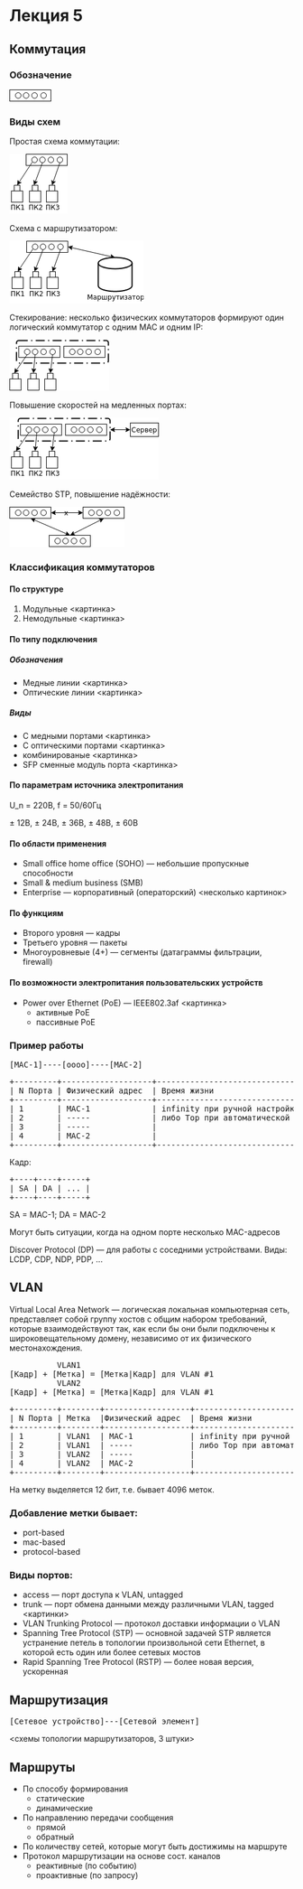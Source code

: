 # Лекция 5
## Коммутация
### Обозначение
![коммутация](https://raw.githubusercontent.com/krasnotsvetov/Networks_course/master/Images/5_1.png)
### Виды схем
Простая схема коммутации:

![1-я схема](https://raw.githubusercontent.com/krasnotsvetov/Networks_course/master/Images/5_2.png)

Схема с маршрутизатором:

![с маршрутизатором](https://raw.githubusercontent.com/krasnotsvetov/Networks_course/master/Images/5_3.png)

Стекирование: несколько физических коммутаторов формируют один логический коммутатор с одним MAC и одним IP:

![стекирование](https://raw.githubusercontent.com/krasnotsvetov/Networks_course/master/Images/5_4.png)

Повышение скоростей на медленных портах:

![](https://raw.githubusercontent.com/krasnotsvetov/Networks_course/master/Images/5_5.png)

Семейство STP, повышение надёжности:

![повышение надёжности](https://raw.githubusercontent.com/krasnotsvetov/Networks_course/master/Images/5_6.png)

### Классификация коммутаторов
#### По структуре
1. Модульные
<картинка>
2. Немодульные
<картинка>
#### По типу подключения
##### Обозначения
- Медные линии
<картинка>
- Оптические линии
<картинка>
##### Виды
- С медными портами
<картинка>
- С оптическими портами
<картинка>
- комбинированые
<картинка>
- SFP сменные модуль порта
<картинка>
#### По параметрам источника электропитания
U_n = 220В, f = 50/60Гц

± 12В, ± 24В, ± 36В, ± 48В, ± 60В
#### По области применения
- Small office home office (SOHO) — небольшие пропускные способности
- Small & medium business (SMB) 
- Enterprise — корпоративный (операторский)
<несколько картинок>
#### По функциям
- Второго уровня — кадры
- Третьего уровня — пакеты
- Многоуровневые (4+) — сегменты (датаграммы фильтрации, firewall) 
#### По возможности электропитания пользовательских устройств
- Power over Ethernet (PoE) — IEEE802.3af
<картинка>
  - активные PoE
  - пассивные PoE
### Пример работы
<pre>
[MAC-1]----[oooo]----[MAC-2]
</pre>

<pre>
+---------+-------------------+---------------------------------------+
| N Порта | Физический адрес  | Время жизни                           |
+---------+-------------------+---------------------------------------+
| 1       | MAC-1             | infinity при ручной настройке         |
| 2       | -----             | либо Top при автоматической настройке |
| 3       | -----             |                                       |
| 4       | MAC-2             |                                       |
+---------+-------------------+---------------------------------------+
</pre>

Кадр:
<pre>
+----+----+-----+
| SA | DA | ... |
+----+----+-----+
</pre>

SA = MAC-1; DA = MAC-2

Могут быть ситуации, когда на одном порте несколько MAC-адресов

Discover Protocol (DP) — для работы с соседними устройствами. Виды: LCDP, CDP, NDP, PDP, ...

## VLAN
Virtual Local Area Network — логическая локальная компьютерная сеть, представляет собой группу хостов с общим набором требований, которые взаимодействуют так, как если бы они были подключены к широковещательному домену, независимо от их физического местонахождения.

<pre>
          VLAN1 
[Кадр] + [Метка] = [Метка|Кадр] для VLAN #1
          VLAN2  
[Кадр] + [Метка] = [Метка|Кадр] для VLAN #1
</pre>


<pre>
+---------+--------+------------------+---------------------------------------+
| N Порта | Метка  |Физический адрес  | Время жизни                           |
+---------+--------+------------------+---------------------------------------+
| 1       | VLAN1  | MAC-1            | infinity при ручной настройке         |
| 2       | VLAN1  | -----            | либо Top при автоматической настройке |
| 3       | VLAN2  | -----            |                                       |
| 4       | VLAN2  | MAC-2            |                                       |
+---------+--------+------------------+---------------------------------------+
</pre>
На метку выделяется 12 бит, т.е. бывает 4096 меток. 
### Добавление метки бывает: 
- port-based
- mac-based
- protocol-based
### Виды портов:
- access — порт доступа к VLAN, untagged
- trunk — порт обмена данными между различными VLAN, tagged
<картинки>
- VLAN Trunking Protocol — протокол доставки информации о VLAN
- Spanning Tree Protocol (STP) — основной задачей STP является устранение петель в топологии произвольной сети Ethernet, в которой есть один или более сетевых мостов
- Rapid Spanning Tree Protocol (RSTP) — более новая версия, ускоренная 

## Маршрутизация
<pre>
[Сетевое устройство]---[Сетевой элемент]
</pre>
<схемы топологии маршрутизаторов, 3 штуки>
## Маршруты
- По способу формирования
  - статические
  - динамические
- По направлению передачи сообщения
  - прямой
  - обратный
- По количеству сетей, которые могут быть достижимы на маршруте
- Протокол маршрутизации на основе сост. каналов
  - реактивные (по событию)
  - проактивные (по запросу)
